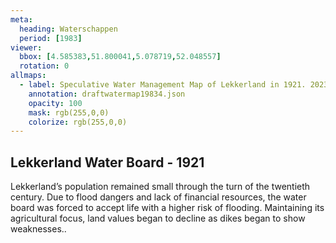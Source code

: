 ```yaml
---
meta:
  heading: Waterschappen
  period: [1983]
viewer:
  bbox: [4.585383,51.800041,5.078719,52.048557]
  rotation: 0
allmaps:
  - label: Speculative Water Management Map of Lekkerland in 1921. 2023. 925 x 625 mm. Scale 1:10000. The Berlage.
    annotation: draftwatermap19834.json
    opacity: 100
    mask: rgb(255,0,0)
    colorize: rgb(255,0,0)
---
```


## Lekkerland Water Board - 1921

Lekkerland’s population remained small through the turn of the twentieth century.  Due to flood dangers and lack of financial resources, the water board was forced to accept life with a higher risk of flooding. Maintaining its agricultural focus, land values began to decline as dikes began to show weaknesses.. 

